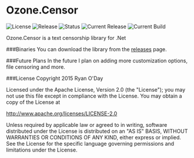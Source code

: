 # Ozone.Censor
![License](https://img.shields.io/badge/license-Apache-blue.svg)
![Release](https://img.shields.io/badge/release-v1.0.0-blue.svg)
![Status](https://img.shields.io/badge/status-Active-brightgreen.svg)
![Current Release](https://img.shields.io/badge/current%20release-Stable-brightgreen.svg)
![Current Build](https://img.shields.io/badge/current%20build-Stable-brightgreen.svg)

Ozone.Censor is a text censorship library for .Net

###Binaries
You can download the library from the [releases](https://github.com/theryan722/Ozone.Censor/releases/) page.

###Future Plans
In the future I plan on adding more customization options, file censoring and more.

###License
Copyright 2015 Ryan O'Day

Licensed under the Apache License, Version 2.0 (the "License");
you may not use this file except in compliance with the License.
You may obtain a copy of the License at

http://www.apache.org/licenses/LICENSE-2.0

Unless required by applicable law or agreed to in writing, software
distributed under the License is distributed on an "AS IS" BASIS,
WITHOUT WARRANTIES OR CONDITIONS OF ANY KIND, either express or implied.
See the License for the specific language governing permissions and
limitations under the License.
